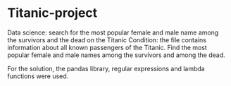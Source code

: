 # Titanic-project
Data science: search for the most popular female and male name among the survivors and the dead on the Titanic
Condition: the file contains information about all known passengers of the Titanic. Find the most popular female and male 
names among the survivors and among the dead.

For the solution, the pandas library, regular expressions and lambda functions were used.
